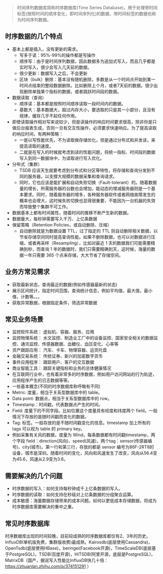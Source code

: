 > 时间序列数据库简称时序数据库(Time Series Database)，用于处理带时间标签(按照时间的顺序变化，即时间序列化)的数据，带时间标签的数据也称为时间序列数据。
>

## 时序数据的几个特点

* 基本上都是插入，没有更新的需求。
  * 写多于读：95%-99%的操作都是写操作
  * 顺序写：由于是时间序列数据，因此数据多为追加式写入，而且几乎都是实时写入，很少会写入几天前的数据。
  * 很少更新：数据写入之后，不会更新
  * 区块（bulk）删除：基本没有随机删除，多数是从一个时间点开始到某一时间点结束的整段数据删除。比如删除上个月，或者7天前的数据。很少出现删除单独某个指标的数据，或者跳跃时间段的数据。
* 数据读取（查询）
  * 顺序读：基本都是按照时间顺序读取一段时间内的数据。
  * 基数大：基本数据大，超过内存大小，要选取的只是其一小部分，且没有规律，缓存几乎不起任何作用。
* 即使读取操作相对写来说较少，但是读操作的响应时间要求很高，除非你是只做后台报表生成，否则一旦有交互性操作，必须要求快速响应。为了提高读取的响应时间，有两种策略：
  * 一是以写性能优先，不为读取做存储优化，但是通过分布式和并发读，来提高读取的速度。
  * 二就是在写入的时候就考虑到读的性能问题，将统一指标、时间段的数据写入到同一数据块中，为读取进行写入优化。
* 分布式（集群）
  * TSDB 应该天生就要考虑到分布式和分区等特性，将存储和查询分发到不同的服务器，以支撑大规模的数据采集和查询请求。
  * 同时，它也应该是能扩展和自动失败切换（Fault-tolerant）的。随着数据量的增长，所需服务器的台数也会增加，能动态的增减服务器则是一个基本要求。同时，随着服务器的增多，各种服务器软件或者网络故障发生的概率也会增大，这时候失败切换也显得很重要，不能因为一台机器的失效而导致整个集群不可工作。
* 数据基本上都有时间属性，随着时间的推移不断产生新的数据。
* 数据量大，每秒钟需要写入千万、上亿条数据
* 保留策略（Retention Policies，或自动删除、压缩）
  * 自动删除就是为数据设置 TTL，过了指定的 TTL 则自动删除相关数据，以节省存储空间同时提高查询性能。如果不删除数据，也可以对数据进行压缩，或者再采样（Resampling），比如对最近 1 天的数据我们可能需要精确到秒，而查询 1 年的数据时，我们只需要精确到天，这时候，海量的数据一年只需要 365 个点来存储，大大节省了存储空间。

## 业务方常见需求

* 获取最新状态，查询最近的数据(例如传感器最新的状态)
* 展示区间统计，指定时间范围，查询统计信息，例如平均值，最大值，最小值，计数等。。。
* 获取异常数据，根据指定条件，筛选异常数据

## 常见业务场景

* 监控软件系统： 虚拟机、容器、服务、应用
* 监控物理系统： 水文监控、制造业工厂中的设备监控、国家安全相关的数据监控、通讯监控、传感器数据、血糖仪、血压变化、心率等
* 资产跟踪应用： 汽车、卡车、物理容器、运货托盘
* 金融交易系统： 传统证券、新兴的加密数字货币
* 事件应用程序： 跟踪用户、客户的交互数据
* 商业智能工具： 跟踪关键指标和业务的总体健康情况
* 在互联网行业中，也有着非常多的时序数据，例如用户访问网站的行为轨迹，应用程序产生的日志数据等等。
* 一些基本概念(不同的时序数据库称呼略有不同)
* Metric: 度量，相当于关系型数据库中的 table。
* Data point: 数据点，相当于关系型数据库中的 row。
* Timestamp：时间戳，代表数据点产生的时间。
* Field: 度量下的不同字段。比如位置这个度量具有经度和纬度两个 field。一般情况下存放的是随时间戳而变化的数据。
* Tag: 标签。一般存放的是不随时间戳变化的信息。timestamp 加上所有的 tags 可以视为 table 的 primary key。
* 例如采集有关风的数据，度量为 Wind，每条数据都有时间戳timestamp，两个字段 field：direction(风向)、speed(风速)，两个tag：sensor(传感器编号)、city(城市)。第一行和第三行，存放的都是 sensor 编号为86F-2RT8的设备，城市是深圳。随着时间的变化，风向和风速发生了改变，风向从56.4变为45.6，风速从2.9变为3.6。

## 需要解决的几个问题

* 时序数据的写入：如何支持每秒钟成千上亿条数据的写入。
* 时序数据的读取：如何支持在秒级对上亿条数据的分组聚合运算。
* 成本敏感：海量数据存储带来的成本问题。如何以更低成本存储数据，将成为时序数据库需要解决的重中之重。

## 常见时序数据库

时序数据库出现的时间较晚，目前较成熟的时序数据库都仅有2、3年的历史。 InfluxDB(单机版免费，集群版收费)最成熟，Kairosdb(底层使用Cassandra)，OpenTsdb(底层使用HBase)，beringei(Facebook开源)，TimeScaleDB(底层基于PostgreSQL)，TSDB(百度开源)，HiTSDB(阿里开源，底层是PostgreSQL)，MatrixDB（国产，据说写入性能比InfluxDB快几十倍：https://zhuanlan.zhihu.com/p/374151291 ）